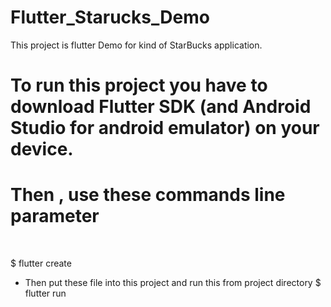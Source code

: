 # Flutter_Starucks_Demo

This project is flutter Demo for kind of StarBucks application.

# To run this project you have to download Flutter SDK (and Android Studio for android emulator) on your device.
# Then , use these commands line parameter
  
  
$ flutter create <ProjectName>
  - Then put these file into this project and run this from project directory
$ flutter run
